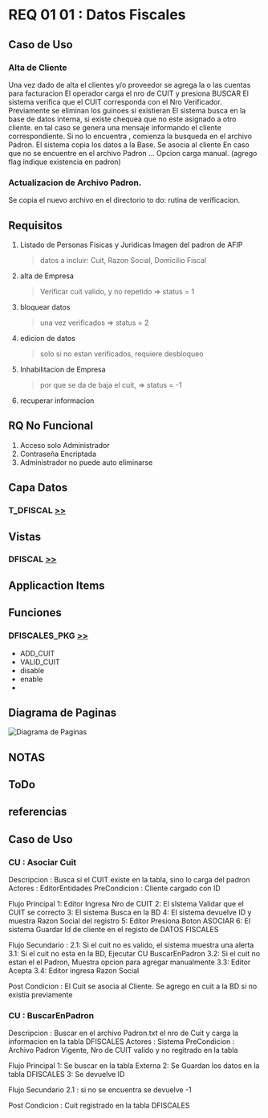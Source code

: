 # REQ 01 01 : Datos Fiscales


## Caso de Uso 

### Alta de Cliente
Una vez dado de alta el clientes y/o proveedor se agrega la o las cuentas para facturacion
El operador carga el nro de CUIT y presiona BUSCAR
El sistema verifica que el CUIT corresponda con el Nro Verificador. Previamente se eliminan los guinoes si existieran
El sistema busca en la base de datos interna, si existe chequea que no este asignado a otro cliente. en tal caso se genera una mensaje informando el cliente correspondiente.
Si no lo encuentra , comienza la busqueda en el archivo Padron. 
El sistema copia los datos a la Base.
Se asocia al cliente
En caso que no se encuentre en el archivo Padron ... Opcion carga manual. (agrego flag indique existencia en padron) 


### Actualizacion de Archivo Padron. 
Se copia el nuevo archivo en el directorio
to do: rutina de verificacion. 



## Requisitos
1) Listado de Personas Fisicas y Juridicas Imagen del padron de AFIP
   > datos a incluir: Cuit, Razon Social, Domicilio Fiscal
2) alta de Empresa 
   > Verificar cuit valido, y no repetido => status = 1 
3) bloquear datos
   > una vez verificados => status = 2
4) edicion de datos 
   > solo si no estan verificados, requiere desbloqueo
5) Inhabilitacion de Empresa
   > por que se da de baja el cuit, => status = -1
6) recuperar informacion



## RQ No Funcional      
1) Acceso solo Administrador   
1) Contraseña Encriptada  
1) Administrador no puede auto eliminarse 


## Capa Datos
### T_DFISCAL [>>](t_dfiscal.sql)



## Vistas
### DFISCAL [>>](users.view.sql)


## Applicaction Items

## Funciones
### DFISCALES_PKG [>>](<003 Apex Workspace/access_control_pkg.sql>)
* ADD_CUIT
* VALID_CUIT
* disable
* enable
* 


## Diagrama de Paginas
![Diagrama de Paginas](<dfd 00 01 Access Control.png>)



## NOTAS

## ToDo

## referencias


## Caso de Uso 

### CU : Asociar Cuit
Descripcion : Busca si el CUIT existe en la tabla, sino lo carga del padron
Actores : EditorEntidades
PreCondicion : Cliente cargado con ID

Flujo Principal
1: Editor Ingresa Nro de CUIT 
2: El sIstema Validar que el CUIT se correcto
3: El sistema Busca en la BD 
4: El sistema devuelve ID y muestra Razon Social del registro
5: Editor Presiona Boton ASOCIAR
6: El sistema Guardar Id de cliente en el registo de DATOS FISCALES

Flujo Secundario : 
2.1: Si el cuit no es valido, el sistema muestra una alerta
3.1: Si el cuit no esta en la BD, Ejecutar CU BuscarEnPadron
3.2: Si el cuit no estan el el Padron, Muestra opcion para agregar manualmente
3.3: Editor Acepta 
3.4: Editor ingresa Razon Social

Post Condicion : El Cuit se asocia al Cliente. Se agrego en cuit a la BD si no existia previamente

### CU : BuscarEnPadron
Descripcion : Buscar en el archivo Padron.txt el nro de Cuit y carga la informacion en la tabla DFISCALES
Actores : Sistema 
PreCondicion : Archivo Padron Vigente, Nro de CUIT valido y no regitrado en la tabla

Flujo Principal
1: Se buscar en la tabla Externa
2: Se Guardan los datos en la tabla DFISCALES
3: Se devuelve ID

Flujo Secundario
2.1 : si no se encuentra se devuelve -1

Post Condicion : Cuit registrado en la tabla DFISCALES


